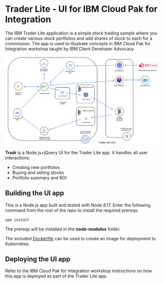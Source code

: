#  Trader Lite - UI for IBM Cloud Pak for Integration

The IBM Trader Lite application is a simple stock trading sample where you can create various stock portfolios and add shares of stock to each for a commission. The app is used to illustrate concepts in IBM Cloud Pak for Integration workshop taught by IBM Client Developer Advocacy

![Architectural Diagram](architecture.png)

**Tradr** is a Node.js+jQuery UI for the Trader Lite app. It handles all user interactions:

  * Creating new portfolios
  * Buying and selling stocks
  * Portfolio summary and ROI

## Building the UI app

This is a Node.js app built and tested with Node 8.17. Enter the following command from the root of the repo to install the required prereqs:

```
npm install
```

The prereqs will be installed in the **node-modules** folder.

The included [Dockerfile](Dockerfile) can be used to create an image for deployment to Kubernetes.

## Deploying the UI app

Refer to the IBM Cloud Pak for Integration workshop instructions on how this app is deployed as part of the Trader Lite app.
